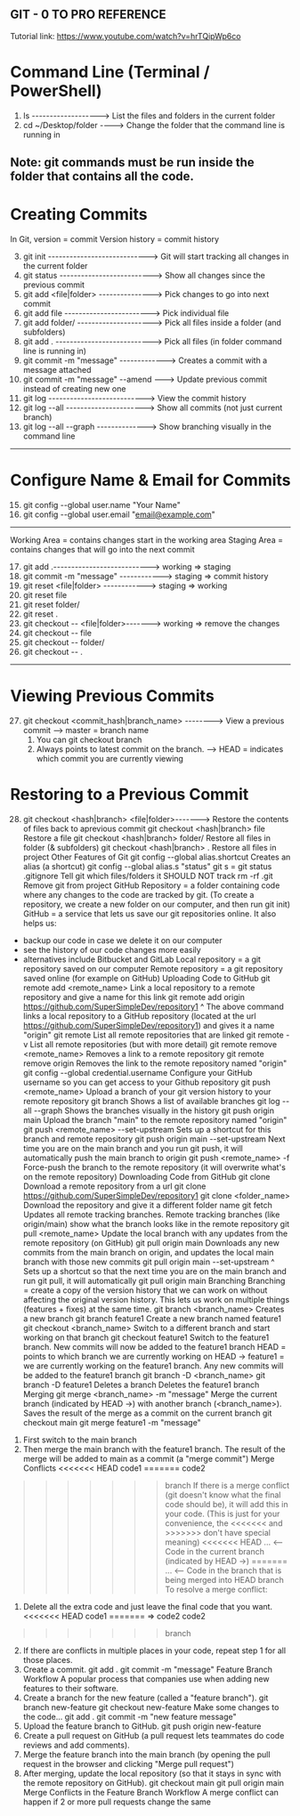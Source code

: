 ## GIT - 0 TO PRO REFERENCE
Tutorial link: https://www.youtube.com/watch?v=hrTQipWp6co

# Command Line (Terminal / PowerShell)
1. ls    ------------------->  List the files and folders in the current folder
2. cd ~/Desktop/folder  ---->  Change the folder that the command line is running in

Note: git commands must be run inside the folder that contains all the code.
------------------------------------------------------------------------------------------------------------
# Creating Commits
In Git, version = commit
Version history = commit history

3. git init ---------------------------->  Git will start tracking all changes in the current folder
4. git status -------------------------->  Show all changes since the previous commit
5. git add <file|folder> --------------->  Pick changes to go into next commit
6. git add file ------------------------>  Pick individual file
7. git add folder/ --------------------->  Pick all files inside a folder (and subfolders)
8. git add . --------------------------->  Pick all files (in folder command line is running in)
9. git commit -m "message" ------------->  Creates a commit with a message attached
10. git commit -m "message" --amend  --->  Update previous commit instead of creating new one
11. git log  --------------------------->  View the commit history
12. git log --all ---------------------->  Show all commits (not just current branch)
13. git log --all --graph -------------->  Show branching visually in the command line
---------------------------------------------------------------------------------------------------------
# Configure Name & Email for Commits
15. git config --global user.name "Your Name"
16. git config --global user.email "email@example.com"
---------------------------------------------------------------------------------------------------------------------
Working Area = contains changes start in the working area
Staging Area = contains changes that will go into the next commit

17. git add .--------------------------->  working => staging
18. git commit -m "message" ------------>  staging => commit history
19. git reset <file|folder> ------------>  staging => working         
20. git reset file
21. git reset folder/
22. git reset .
23. git checkout -- <file|folder>------->  working => remove the changes
24. git checkout -- file
25. git checkout -- folder/
26. git checkout -- .
-------------------------------------------------------------------------------------------------------------------------------------
# Viewing Previous Commits
27. git checkout <commit_hash|branch_name> -------->  View a previous commit
	--> master = branch name
	1. You can git checkout branch
	2. Always points to latest commit on the branch.
	--> HEAD = indicates which commit you are currently viewing
    
# Restoring to a Previous Commit
28. git checkout <hash|branch> <file|folder>------->  Restore the contents of files back to aprevious commit
git checkout <hash|branch> file Restore a file
git checkout <hash|branch> folder/ Restore all files in folder (& subfolders)
git checkout <hash|branch> . Restore all files in project
Other Features of Git
git config --global alias.shortcut <command> Creates an alias (a shortcut)
git config --global alias.s "status" git s = git status
.gitignore Tell git which files/folders it SHOULD NOT track
rm -rf .git Remove git from project
GitHub
Repository = a folder containing code where any changes to the code are tracked by git.
(To create a repository, we create a new folder on our computer, and then run git init)
GitHub = a service that lets us save our git repositories online. It also helps us:
- backup our code in case we delete it on our computer
- see the history of our code changes more easily
- alternatives include Bitbucket and GitLab
Local repository = a git repository saved on our computer
Remote repository = a git repository saved online (for example on GitHub)
Uploading Code to GitHub
git remote add <remote_name> <url> Link a local repository to a remote repository and
give a name for this link
git remote add origin https://github.com/SuperSimpleDev/repository1
^
The above command links a local repository to a GitHub repository (located at the url
https://github.com/SuperSimpleDev/repository1) and gives it a name "origin"
git remote List all remote repositories that are linked
git remote -v List all remote repositories (but with more detail)
git remote remove <remote_name> Removes a link to a remote repository
git remote remove origin Removes the link to the remote repository named
"origin"
git config --global credential.username <username>
Configure your GitHub username so you can get
access to your Github repository
git push <remote_name> <branch> Upload a branch of your git version history to your
remote repository
git branch Shows a list of available branches
git log --all --graph Shows the branches visually in the history
git push origin main Upload the branch "main" to the remote repository
named "origin"
git push <remote_name> <branch> --set-upstream Sets up a shortcut for this
branch and remote repository
git push origin main --set-upstream Next time you are on the main
branch and you run git push, it
will automatically push the
main branch to origin
git push <remote_name> <branch> -f Force-push the branch to the remote repository (it
will overwrite what's on the remote repository)
Downloading Code from GitHub
git clone <url> Download a remote repository from a url
git clone https://github.com/SuperSimpleDev/repository1
git clone <url> <folder_name> Download the repository and give it a different
folder name
git fetch Updates all remote tracking branches. Remote
tracking branches (like origin/main) show what
the branch looks like in the remote repository
git pull <remote_name> <branch> Update the local branch with any updates from
the remote repository (on GitHub)
git pull origin main Downloads any new commits from the main
branch on origin, and updates the local main
branch with those new commits
git pull origin main --set-upstream
^
Sets up a shortcut so that the next time you are on the main branch and run git pull, it will
automatically git pull origin main
Branching
Branching = create a copy of the version history that we can work on without affecting the
original version history. This lets us work on multiple things (features + fixes) at the same time.
git branch <branch_name> Creates a new branch
git branch feature1 Create a new branch named feature1
git checkout <branch_name> Switch to a different branch and start working on
that branch
git checkout feature1 Switch to the feature1 branch. New commits will
now be added to the feature1 branch
HEAD = points to which branch we are currently working on
HEAD -> feature1 = we are currently working on the feature1 branch. Any new commits will
be added to the feature1 branch
git branch -D <branch_name>
git branch -D feature1
Deletes a branch
Deletes the feature1 branch
Merging
git merge <branch_name> -m "message" Merge the current branch (indicated by HEAD ->)
with another branch (<branch_name>). Saves
the result of the merge as a commit on the
current branch
git checkout main
git merge feature1 -m "message"
1. First switch to the main branch
2. Then merge the main branch with the
feature1 branch. The result of the merge will be
added to main as a commit (a "merge commit")
Merge Conflicts
<<<<<<< HEAD
code1
=======
code2
>>>>>>> branch
If there is a merge conflict (git doesn't know
what the final code should be), it will add this in
your code.
(This is just for your convenience, the <<<<<<<
and >>>>>>> don't have special meaning)
<<<<<<< HEAD
... <-- Code in the current branch (indicated by HEAD ->)
=======
... <-- Code in the branch that is being merged into HEAD
>>>>>>> branch
To resolve a merge conflict:
1. Delete all the extra code and just leave the final code that you want.
<<<<<<< HEAD
code1
======= => code2
code2
>>>>>>> branch
2. If there are conflicts in multiple places in your code, repeat step 1 for all those places.
3. Create a commit.
git add .
git commit -m "message"
Feature Branch Workflow
A popular process that companies use when adding new features to their software.
1. Create a branch for the new feature (called a "feature branch").
git branch new-feature
git checkout new-feature
Make some changes to the code...
git add .
git commit -m "new feature message"
2. Upload the feature branch to GitHub.
git push origin new-feature
3. Create a pull request on GitHub (a pull request lets teammates do code reviews and add
comments).
4. Merge the feature branch into the main branch (by opening the pull request in the browser
and clicking "Merge pull request")
5. After merging, update the local repository (so that it stays in sync with the remote repository
on GitHub).
git checkout main
git pull origin main
Merge Conflicts in the Feature Branch Workflow
A merge conflict can happen if 2 or more pull requests change the same
